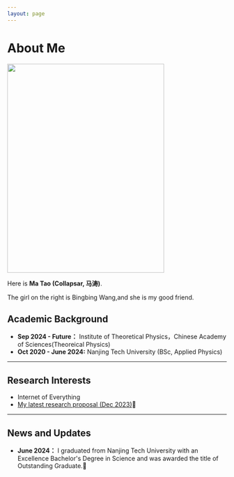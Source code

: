 ```yaml
---
layout: page
---
```


# About Me

 <img src="https://collapsar0615.github.io/images/wangbb.jpg" class="floatpic" width="360" height="480">

Here is **Ma Tao (Collapsar, 马涛)**.

The girl on the right is Bingbing Wang,and she is my good friend.





## Academic Background

- **Sep 2024 - Future：** Institute of Theoretical Physics，Chinese Academy of Sciences(Theoreical Physics)
- **Oct 2020 - June 2024:** Nanjing Tech University (BSc, Applied Physics)


---

## Research Interests

- Internet of Everything
- [My latest research proposal (Dec 2023)](https://caihanlin.com/file/proposal-2023.pdf)🔗



---

## News and Updates


- **June 2024：** I graduated from Nanjing Tech University with an Excellence Bachelor's Degree in Science and was awarded the title of Outstanding Graduate.🎉




